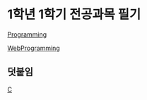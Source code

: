 # 1학년 1학기 전공과목 필기
[Programming](https://1408bg.github.io/first_semester/programming/)

[WebProgramming](https://1408bg.github.io/first_semester/webprogramming)

## 덧붙임
[C](https://1408bg.github.io/first_semester/c)
